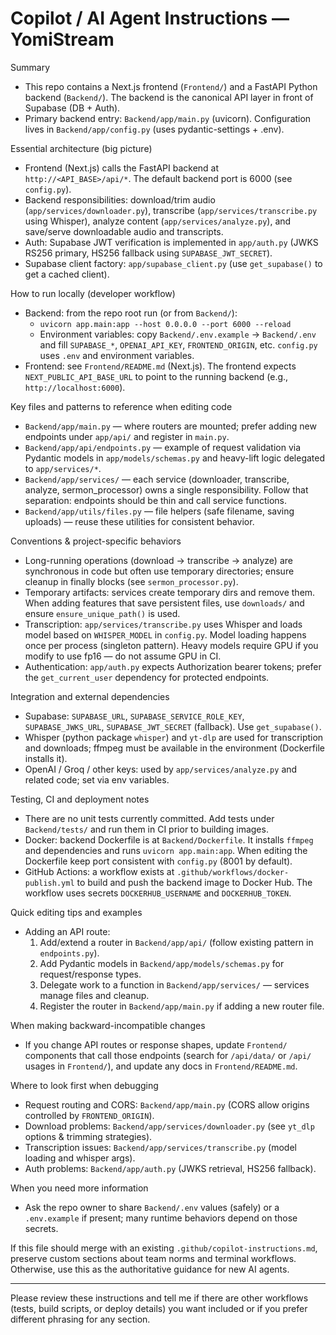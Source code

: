 <!--
Brief, actionable instructions for AI coding agents working in the YomiStream repo.
Focus: Backend (FastAPI) + Frontend (Next.js) integration points, runtime, and project conventions.
-->

# Copilot / AI Agent Instructions — YomiStream

Summary
- This repo contains a Next.js frontend (`Frontend/`) and a FastAPI Python backend (`Backend/`). The backend is the canonical API layer in front of Supabase (DB + Auth).
- Primary backend entry: `Backend/app/main.py` (uvicorn). Configuration lives in `Backend/app/config.py` (uses pydantic-settings + .env).

Essential architecture (big picture)
- Frontend (Next.js) calls the FastAPI backend at `http://<API_BASE>/api/*`. The default backend port is 6000 (see `config.py`).
- Backend responsibilities: download/trim audio (`app/services/downloader.py`), transcribe (`app/services/transcribe.py` using Whisper), analyze content (`app/services/analyze.py`), and save/serve downloadable audio and transcripts.
- Auth: Supabase JWT verification is implemented in `app/auth.py` (JWKS RS256 primary, HS256 fallback using `SUPABASE_JWT_SECRET`).
- Supabase client factory: `app/supabase_client.py` (use `get_supabase()` to get a cached client).

How to run locally (developer workflow)
- Backend: from the repo root run (or from `Backend/`):
  - `uvicorn app.main:app --host 0.0.0.0 --port 6000 --reload`
  - Environment variables: copy `Backend/.env.example` -> `Backend/.env` and fill `SUPABASE_*`, `OPENAI_API_KEY`, `FRONTEND_ORIGIN`, etc. `config.py` uses `.env` and environment variables.
- Frontend: see `Frontend/README.md` (Next.js). The frontend expects `NEXT_PUBLIC_API_BASE_URL` to point to the running backend (e.g., `http://localhost:6000`).

Key files and patterns to reference when editing code
- `Backend/app/main.py` — where routers are mounted; prefer adding new endpoints under `app/api/` and register in `main.py`.
- `Backend/app/api/endpoints.py` — example of request validation via Pydantic models in `app/models/schemas.py` and heavy-lift logic delegated to `app/services/*`.
- `Backend/app/services/` — each service (downloader, transcribe, analyze, sermon_processor) owns a single responsibility. Follow that separation: endpoints should be thin and call service functions.
- `Backend/app/utils/files.py` — file helpers (safe filename, saving uploads) — reuse these utilities for consistent behavior.

Conventions & project-specific behaviors
- Long-running operations (download → transcribe → analyze) are synchronous in code but often use temporary directories; ensure cleanup in finally blocks (see `sermon_processor.py`).
- Temporary artifacts: services create temporary dirs and remove them. When adding features that save persistent files, use `downloads/` and ensure `ensure_unique_path()` is used.
- Transcription: `app/services/transcribe.py` uses Whisper and loads model based on `WHISPER_MODEL` in `config.py`. Model loading happens once per process (singleton pattern). Heavy models require GPU if you modify to use fp16 — do not assume GPU in CI.
- Authentication: `app/auth.py` expects Authorization bearer tokens; prefer the `get_current_user` dependency for protected endpoints.

Integration and external dependencies
- Supabase: `SUPABASE_URL`, `SUPABASE_SERVICE_ROLE_KEY`, `SUPABASE_JWKS_URL`, `SUPABASE_JWT_SECRET` (fallback). Use `get_supabase()`.
- Whisper (python package `whisper`) and `yt-dlp` are used for transcription and downloads; ffmpeg must be available in the environment (Dockerfile installs it).
- OpenAI / Groq / other keys: used by `app/services/analyze.py` and related code; set via env variables.

Testing, CI and deployment notes
- There are no unit tests currently committed. Add tests under `Backend/tests/` and run them in CI prior to building images.
- Docker: backend Dockerfile is at `Backend/Dockerfile`. It installs `ffmpeg` and dependencies and runs `uvicorn app.main:app`. When editing the Dockerfile keep port consistent with `config.py` (8001 by default).
- GitHub Actions: a workflow exists at `.github/workflows/docker-publish.yml` to build and push the backend image to Docker Hub. The workflow uses secrets `DOCKERHUB_USERNAME` and `DOCKERHUB_TOKEN`.

Quick editing tips and examples
- Adding an API route:
  1. Add/extend a router in `Backend/app/api/` (follow existing pattern in `endpoints.py`).
  2. Add Pydantic models in `Backend/app/models/schemas.py` for request/response types.
  3. Delegate work to a function in `Backend/app/services/` — services manage files and cleanup.
  4. Register the router in `Backend/app/main.py` if adding a new router file.

When making backward-incompatible changes
- If you change API routes or response shapes, update `Frontend/` components that call those endpoints (search for `/api/data/` or `/api/` usages in `Frontend/`), and update any docs in `Frontend/README.md`.

Where to look first when debugging
- Request routing and CORS: `Backend/app/main.py` (CORS allow origins controlled by `FRONTEND_ORIGIN`).
- Download problems: `Backend/app/services/downloader.py` (see `yt_dlp` options & trimming strategies).
- Transcription issues: `Backend/app/services/transcribe.py` (model loading and whisper args).
- Auth problems: `Backend/app/auth.py` (JWKS retrieval, HS256 fallback).

When you need more information
- Ask the repo owner to share `Backend/.env` values (safely) or a `.env.example` if present; many runtime behaviors depend on those secrets.

If this file should merge with an existing `.github/copilot-instructions.md`, preserve custom sections about team norms and terminal workflows. Otherwise, use this as the authoritative guidance for new AI agents.

---
Please review these instructions and tell me if there are other workflows (tests, build scripts, or deploy details) you want included or if you prefer different phrasing for any section.
